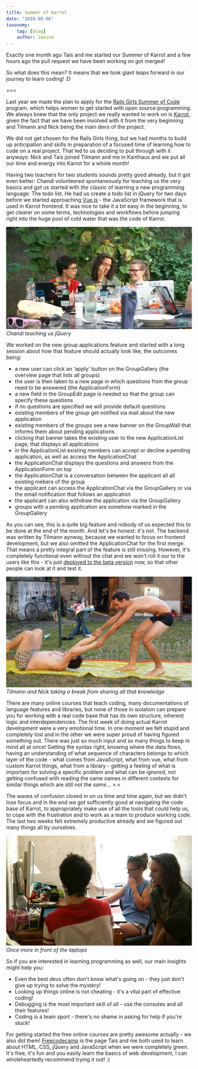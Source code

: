 ```yaml
---
title: Summer of Karrot
date: "2018-08-06"
taxonomy:
    tag: [blog]
    author: Janina
---
```


Exactly one month ago Tais and me started our Summer of Karrot and a few hours ago the pull request we have been working on got merged!

So what does this mean? It means that we took giant leaps forward in our journey to learn coding! :D

===

Last year we made the plan to apply for the [Rails Girls Summer of Code](https://github.com/yunity/karrot-frontend) program, which helps women to get started with open source programming. We always knew that the only project we really wanted to work on is [Karrot](https://github.com/yunity/karrot-frontend), given the fact that we have been involved with it from the very beginning and Tilmann and Nick being the main devs of the project.

We did not get chosen for the Rails Girls thing, but we had months to build up anticipation and skills in preparation of a focused time of learning how to code on a real project. That led to us deciding to pull through with it anyways: Nick and Tais joined Tilmann and me in Kanthaus and we put all our time and energy into Karrot for a whole month!

Having two teachers for two students sounds pretty good already, but it got even better: Chandi volunteered spontaneously for teaching us the very basics and got us started with _the_ classic of learning a new programming language: The todo list. He had us create a todo list in jQuery for two days before we started approaching [Vue.js](https://vuejs.org/) - the JavaScript framework that is used in Karrot frontend. It was nice to take it a bit easy in the beginning, to get clearer on some terms, technologies and workflows before jumping right into the huge pool of cold water that was the code of Karrot.

![](sok3.jpg)
_Chandi teaching us jQuery_

We worked on the new group applications feature and started with a long session about how that feature should actually look like, the outcomes being:
- a new user can click an 'apply' button on the GroupGallery (the overview page that lists all groups)
- the user is then taken to a new page in which questions from the group need to be answered (the ApplicationForm)
- a new field in the GroupEdit page is needed so that the group can specify these questions
- if no questions are specified we will provide default questions
- existing members of the group get notified via mail about the new application
- existing members of the groups see a new banner on the GroupWall that informs them about pending applications
- clicking that banner takes the existing user to the new ApplicationList page, that displays all applications
- in the ApplicationList existing members can accept or decline a pending application, as well as access the ApplicationChat
- the ApplicationChat displays the questions and answers from the ApplicationForm on top
- the ApplicationChat is a conversation between the applicant all all existing mebers of the group
- the applicant can access the ApplicationChat via the GroupGallery or via the email notification that follows an application
- the applicant can also withdraw the application via the GroupGallery
- groups with a pending application are somehow marked in the GroupGallery

As you can see, this is a quite big feature and nobody of us expected this to be done at the end of the month. And let's be honest: it's not. The backend was written by Tilmann aynway, because we wanted to focus on frontend development, but we also omitted the ApplicationChat for the first merge. That means a pretty integral part of the feature is still missing. However, it's completely functional even without the chat and we won't roll it our to the users like this - it's just [deployed to the beta version](https://dev.karrot.world) now, so that other people can look at it and test it.

![](sok2.jpg)
_Tilmann and Nick taking a break from sharing all that knowledge_

There are many online courses that teach coding, many documentations of language features and libraries, but none of those in isolation can prepare you for working with a real code base that has its own structure, inherent logic and interdependencies. The first week of doing actual Karrot development were a very emotional time. In one moment we felt stupid and completely lost and in the other we were super proud of having figured something out. There was just so much input and so many things to keep in mind all at once! Getting the syntax right, knowing where the data flows, having an understanding of what sequence of characters belongs to which layer of the code - what comes from JavaScript, what from vue, what from custom Karrot things, what from a library - getting a feeling of what is important for solving a specific problem and what can be ignored, not getting confused with reading the same names in different contexts for similar things which are still not the _same_... >.<

The waves of confusion closed in on us time and time again, but we didn't lose focus and in the end we got sufficiently good at navigating the code base of Karrot, to appropriately make use of all the tools that could help us, to cope with the frustration and to work as a team to produce working code. The last two weeks felt extremely productive already and we figured out many things all by ourselves.

![](sok1.jpg)
_Once more in front of the laptops_

So if you are interested in learning programming as well, our main insights might help you:
- Even the best devs often don't know what's going on - they just don't give up trying to solve the mystery!
- Looking up things online is not cheating - it's a vital part of effective coding!
- Debugging is the most important skill of all - use the consoles and all their features!
- Coding is a team sport - there's no shame in asking for help if you're stuck!

For getting started the free online courses are pretty awesome actually - we also did them! [Freecodecamp](http://freecodecamp.org/) is the page Tais and me both used to learn about HTML, CSS, jQuery and JavaScript when we were completely green. It's free, it's fun and you easily learn the basics of web development, I can wholeheartedly recommend trying it out! :)
